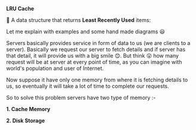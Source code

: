 **LRU Cache**

:green_heart: A data structure that returns **Least Recently Used** items:

Let me explain with examples and some hand made diagrams :smiley:

Servers basically provides service in form of data to us (we are clients to a server). Basically we request our server to fetch details and if server
has that detail, it will provide us with a big smile :blush:. But think :open_mouth: how many request will be at server at every point of time, as you can imagine 
with world's population and user of Internet.

Now suppose it have only one memory from where it is fetching details to us, so eventually it will take a lot of time to complete our requests.

So to solve this problem servers have two type of memory :-

**1. Cache Memory**

**2. Disk Storage**

